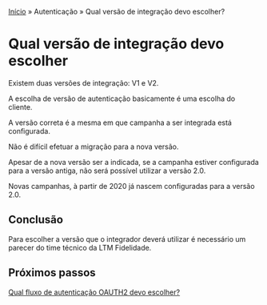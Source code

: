[Início](/readme.md) &raquo; Autenticação &raquo; Qual versão de integração devo escolher?

# Qual versão de integração devo escolher

Existem duas versões de integração: V1 e V2.

A escolha de versão de autenticação basicamente é uma escolha do cliente.

A versão correta é a mesma em que campanha a ser integrada está configurada.

Não é difícil efetuar a migração para a nova versão.

Apesar de a nova versão ser a indicada, se a campanha estiver configurada para a versão antiga, não será possível utilizar a versão 2.0.

Novas campanhas, à partir de 2020 já nascem configuradas para a versão 2.0.

## Conclusão

Para escolher a versão que o integrador deverá utilizar é necessário um parecer do time técnico da LTM Fidelidade.

## Próximos passos

[Qual fluxo de autenticação OAUTH2 devo escolher?](/auth/flows.md)
